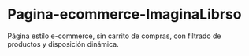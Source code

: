 # Pagina-ecommerce-ImaginaLibrso
Página estilo e-commerce, sin carrito de compras, con filtrado de productos y disposición dinámica. 
